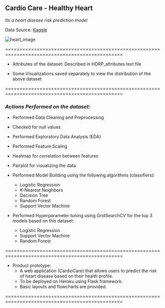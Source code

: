 ## Cardio Care - Healthy Heart

*Its a heart disease risk prediction model*

Data Source: [Kaggle](https://www.kaggle.com/datasets/fedesoriano/heart-failure-prediction)

![heart_image](https://storage.googleapis.com/kaggle-datasets-images/1582403/2603715/fc66626bcce9dec0f401f3f69c2ab2d1/dataset-cover.jpg?t=2021-09-10-18-13-42)

===============================================================================================

* Attributes of the dataset: Described in HDRP_attributes text file

* Some Visualizations saved separately to view the distribution of the above dataset

===============================================================================================

### *Actions Performed on the dataset:*

* Performed Data Cleaning and Preprocessing
* Checked for null values
* Performed Exploratory Data Analysis (EDA)
* Performed Feature Scaling
* Heatmap for correlation between features
* Pairplot for visualizing the data


* Performed Model Building using the following algorithms (classifiers):
    * Logistic Regression
    * K-Nearest Neighbors
    * Decision Tree
    * Random Forest
    * Support Vector Machine

* Performed Hyperparameter tuning using GridSearchCV for the top 3 models based on this dataset:
    * Logistic Regression
    * Support Vector Machine
    * Random Forest

===============================================================================================

* Product prototype:
    * A web application (CardioCare) that allows users to predict the risk of heart disease based on their health profile.
    * To be deployed on Heroku using Flask framework.
    * Basic layouts and flowcharts are provided.

===============================================================================================